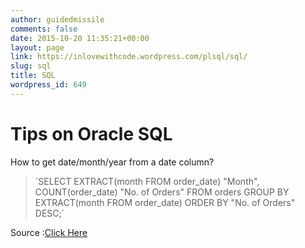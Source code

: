 ```yaml
---
author: guidedmissile
comments: false
date: 2015-10-20 11:35:21+00:00
layout: page
link: https://inlovewithcode.wordpress.com/plsql/sql/
slug: sql
title: SQL
wordpress_id: 649
---
```


# Tips on Oracle SQL


How to get date/month/year from a date column?


<blockquote>`SELECT EXTRACT(month FROM order_date) "Month",
COUNT(order_date) "No. of Orders"
FROM orders
GROUP BY EXTRACT(month FROM order_date)
ORDER BY "No. of Orders" DESC;`</blockquote>


Source :[Click Here](http://docs.oracle.com/cd/B19306_01/server.102/b14200/functions050.htm)

